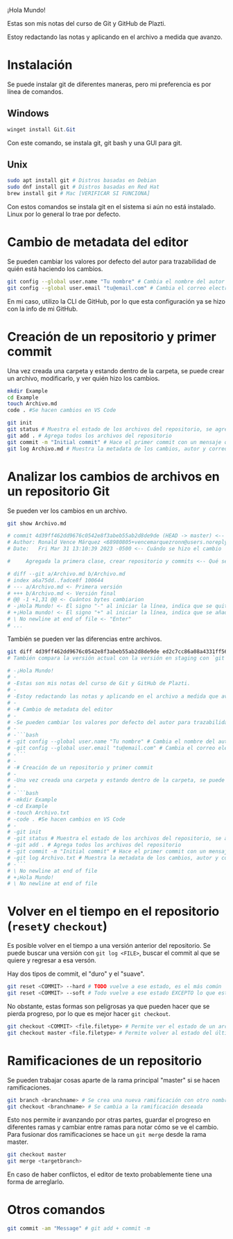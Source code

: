 ¡Hola Mundo!

Estas son mis notas del curso de Git y GitHub de Plazti.

Estoy redactando las notas y aplicando en el archivo a medida que avanzo.

# Instalación

Se puede instalar git de diferentes maneras, pero mi preferencia es por línea de comandos.

## Windows

```powershell
winget install Git.Git
```
Con este comando, se instala git, git bash y una GUI para git.

## Unix

```bash
sudo apt install git # Distros basadas en Debian
sudo dnf install git # Distros basadas en Red Hat
brew install git # Mac [VERIFICAR SI FUNCIONA]
```
Con estos comandos se instala git en el sistema si aún no está instalado. Linux por lo general lo trae por defecto.
# Cambio de metadata del editor

Se pueden cambiar los valores por defecto del autor para trazabilidad de quién está haciendo los cambios.

```bash
git config --global user.name "Tu nombre" # Cambia el nombre del autor en Git
git config --global user.email "tu@email.com" # Cambia el correo electrónico del autor en Git.
```
En mi caso, utilizo la CLI de GitHub, por lo que esta configuración ya se hizo con la info de mi GitHub.
# Creación de un repositorio y primer commit

Una vez creada una carpeta y estando dentro de la carpeta, se puede crear un archivo, modificarlo, y ver quién hizo los cambios.

```bash
mkdir Example
cd Example
touch Archivo.md
code . #Se hacen cambios en VS Code

git init
git status # Muestra el estado de los archivos del repositorio, se agrega el archivo
git add . # Agrega todos los archivos del repositorio
git commit -m "Initial commit" # Hace el primer commit con un mensaje que afirma eso.
git log Archivo.md # Muestra la metadata de los cambios, autor y correo, fecha de modificación, commit y su mensaje, por cada commit hecho.
```

# Analizar los cambios de archivos en un repositorio Git

Se pueden ver los cambios en un archivo.

```bash
git show Archivo.md

# commit 4d39ff462dd9676c0542e8f3abeb55ab2d8de9de (HEAD -> master) <-- Cuál commit es
# Author: Ronald Vence Márquez <68980805+vencemarquezronn@users.noreply.github.com>  <-- quién hizo el cambio  
# Date:   Fri Mar 31 13:10:39 2023 -0500 <-- Cuándo se hizo el cambio

#     Agregada la primera clase, crear repositorio y commits <-- Qué se cambió (git commit -m "TEXT")

# diff --git a/Archivo.md b/Archivo.md
# index a6a75dd..fadce8f 100644
# --- a/Archivo.md <- Primera versión
# +++ b/Archivo.md <- Versión final
# @@ -1 +1,31 @@ <- Cuántos bytes cambiarion
# -¡Hola Mundo! <- El signo "-" al iniciar la línea, indica que se quitó esa línea
# +¡Hola mundo! <- El signo "+" al iniciar la línea, indica que se añadió esa línea
# \ No newline at end of file <- "Enter"
# ...
```

También se pueden ver las diferencias entre archivos.

```bash
git diff 4d39ff462dd9676c0542e8f3abeb55ab2d8de9de ed2c7cc86a08a4331ff56cccc0c04ef5229f7a2f # <Versión comparada> <versión a comparar>
# También compara la versión actual con la versión en staging con `git diff`

# -¡Hola Mundo!
# -
# -Estas son mis notas del curso de Git y GitHub de Plazti.
# -
# -Estoy redactando las notas y aplicando en el archivo a medida que avanzo.
# -
# -# Cambio de metadata del editor
# -
# -Se pueden cambiar los valores por defecto del autor para trazabilidad de quién está haciendo los cambios.
# -
# -```bash
# -git config --global user.name "Tu nombre" # Cambia el nombre del autor en Git
# -git config --global user.email "tu@email.com" # Cambia el correo electrónico del autor en Git.
# -```
# -
# -# Creación de un repositorio y primer commit
# -
# -Una vez creada una carpeta y estando dentro de la carpeta, se puede crear un archivo, modificarlo, y ver quién hizo los cambios.
# -
# -```bash
# -mkdir Example
# -cd Example
# -touch Archivo.txt
# -code . #Se hacen cambios en VS Code
# -
# -git init
# -git status # Muestra el estado de los archivos del repositorio, se agrega el archivo
# -git add . # Agrega todos los archivos del repositorio
# -git commit -m "Initial commit" # Hace el primer commit con un mensaje que afirma eso.
# -git log Archivo.txt # Muestra la metadata de los cambios, autor y correo, fecha de modificación, commit y su mensaje, por cada commit hecho.
# -```
# \ No newline at end of file
# +¡Hola Mundo!
# \ No newline at end of file

```

# Volver en el tiempo en el repositorio (`reset`y `checkout`)

Es posible volver en el tiempo a una versión anterior del repositorio. Se puede buscar una versión con `git log <FILE>`, buscar el commit al que se quiere y regresar a esa versón.

Hay dos tipos de commit, el "duro" y el "suave".

```bash
git reset <COMMIT> --hard # TODO vuelve a ese estado, es el más común
git reset <COMMIT> --soft # Todo vuelve a ese estado EXCEPTO lo que esté en staging
```

No obstante, estas formas son peligrosas ya que pueden hacer que se pierda progreso, por lo que es mejor hacer `git checkout`.

```bash
git checkout <COMMIT> <file.filetype> # Permite ver el estado de un archivo en un commit específico
git checkout master <file.filetype> # Permite volver al estado del último commit o stage de un archivo
```

# Ramificaciones de un repositorio

Se pueden trabajar cosas aparte de la rama principal "master" si se hacen ramificaciones.

```bash
git branch <branchname> # Se crea una nueva ramificación con otro nombre
git checkout <branchname> # Se cambia a la ramificación deseada
```
Esto nos permite ir avanzando por otras partes, guardar el progreso en diferentes ramas y cambiar entre ramas para notar cómo se ve el cambio. Para fusionar dos ramificaciones se hace un `git merge` desde la rama master.

```bash
git checkout master
git merge <targetbranch>
```

En caso de haber conflictos, el editor de texto probablemente tiene una forma de arreglarlo.

# Otros comandos

```bash
git commit -am "Message" # git add + commit -m
```